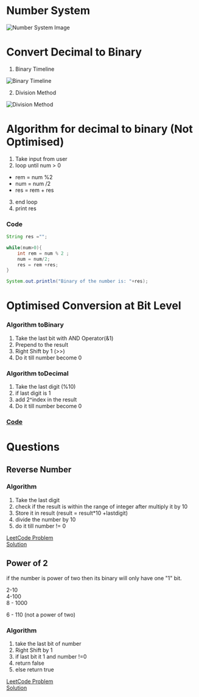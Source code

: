 # Number System

![Number System Image](https://media.geeksforgeeks.org/wp-content/cdn-uploads/20200918224434/Number-System.png)


# Convert Decimal to Binary

1. Binary Timeline

![Binary Timeline](https://media.hswstatic.com/eyJidWNrZXQiOiJjb250ZW50Lmhzd3N0YXRpYy5jb20iLCJrZXkiOiJnaWZcL2JpbmFyeS1kZWNpbWFsLTIuanBnIiwiZWRpdHMiOnsicmVzaXplIjp7IndpZHRoIjo4Mjh9fX0=)

2. Division Method

![Division Method](https://media.geeksforgeeks.org/wp-content/uploads/decimal2binaryPython.png)

# Algorithm for decimal to binary (Not Optimised)

1. Take input from user
2. loop until num > 0
*   rem = num %2
*   num = num /2
*   res = rem + res
3. end loop
4. print res

### Code
```java
String res ="";

while(num>0){
    int rem = num % 2 ;
    num = num/2;
    res = rem +res;
}

System.out.println("Binary of the number is: "+res);
```
# Optimised Conversion at Bit Level

### Algorithm toBinary

1. Take the last bit with AND Operator(&1)
2. Prepend to the result
3. Right Shift by 1 (>>)
4. Do it till number become 0

### Algorithm toDecimal

1. Take the last digit (%10)
2. if last digit is 1
3. add 2^index in the result
4. Do it till number become 0

### [Code](./convertor.java)


# Questions

## Reverse Number

### Algorithm

1. Take the last digit
2. check if the result is within the range of integer after multiply it by 10
2. Store it in result (result = result*10 +lastdigit)
3. divide the number by 10
4. do it till number != 0

[LeetCode Problem](https://leetcode.com/problems/reverse-integer/description/) \
[Solution](./reverseint.java)

## Power of 2

if the number is power of two then its binary will only have one "1" bit.

2-10 \
4-100 \
8 - 1000

6 - 110 (not a power of two)

### Algorithm
1. take the last bit of number
1. Right Shift by 1
1. if last bit it 1 and number !=0
1. return false
1. else return true

[LeetCode Problem](https://leetcode.com/problems/power-of-two/description/) \
[Solution](./powerOfTwo.java)

